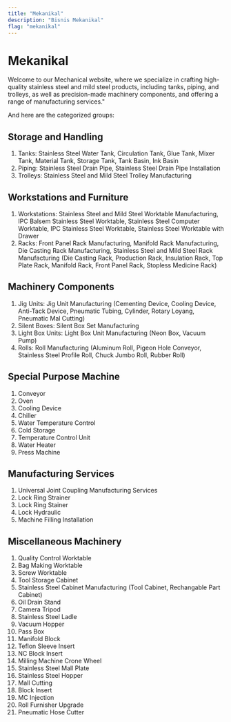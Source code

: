 ```yaml
---
title: "Mekanikal"
description: "Bisnis Mekanikal"
flag: "mekanikal"
---
```


# Mekanikal

Welcome to our Mechanical website, where we specialize in crafting high-quality stainless steel and mild steel products, including tanks, piping, and trolleys, as well as precision-made machinery components, and offering a range of manufacturing services."

And here are the categorized groups:

## Storage and Handling
1. Tanks: Stainless Steel Water Tank, Circulation Tank, Glue Tank, Mixer Tank, Material Tank, Storage Tank, Tank Basin, Ink Basin
2. Piping: Stainless Steel Drain Pipe, Stainless Steel Drain Pipe Installation
3. Trolleys: Stainless Steel and Mild Steel Trolley Manufacturing

## Workstations and Furniture
1. Workstations: Stainless Steel and Mild Steel Worktable Manufacturing, IPC Balsem Stainless Steel Worktable, Stainless Steel Computer Worktable, IPC Stainless Steel Worktable, Stainless Steel Worktable with Drawer
2. Racks: Front Panel Rack Manufacturing, Manifold Rack Manufacturing, Die Casting Rack Manufacturing, Stainless Steel and Mild Steel Rack Manufacturing (Die Casting Rack, Production Rack, Insulation Rack, Top Plate Rack, Manifold Rack, Front Panel Rack, Stopless Medicine Rack)

## Machinery Components
1. Jig Units: Jig Unit Manufacturing (Cementing Device, Cooling Device, Anti-Tack Device, Pneumatic Tubing, Cylinder, Rotary Loyang, Pneumatic Mal Cutting)
2. Silent Boxes: Silent Box Set Manufacturing
3. Light Box Units: Light Box Unit Manufacturing (Neon Box, Vacuum Pump)
4. Rolls: Roll Manufacturing (Aluminum Roll, Pigeon Hole Conveyor, Stainless Steel Profile Roll, Chuck Jumbo Roll, Rubber Roll)

## Special Purpose Machine
1. Conveyor
2. Oven
3. Cooling Device
4. Chiller
5. Water Temperature Control
6. Cold Storage
7. Temperature Control Unit
8. Water Heater
9. Press Machine

## Manufacturing Services
1. Universal Joint Coupling Manufacturing Services
2. Lock Ring Strainer
3. Lock Ring Stainer
4. Lock Hydraulic
5. Machine Filling Installation

## Miscellaneous Machinery
1. Quality Control Worktable
2. Bag Making Worktable
3. Screw Worktable
4. Tool Storage Cabinet
5. Stainless Steel Cabinet Manufacturing (Tool Cabinet, Rechangable Part Cabinet)
6. Oil Drain Stand
7. Camera Tripod
8. Stainless Steel Ladle
9. Vacuum Hopper
10. Pass Box
11. Manifold Block
12. Teflon Sleeve Insert
13. NC Block Insert
14. Milling Machine Crone Wheel
15. Stainless Steel Mall Plate
16. Stainless Steel Hopper
17. Mall Cutting
18. Block Insert
19. MC Injection
20. Roll Furnisher Upgrade
21. Pneumatic Hose Cutter
